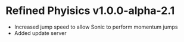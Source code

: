 # Refined Phyisics v1.0.0-alpha-2.1

- Increased jump speed to allow Sonic to perform momentum jumps
- Added update server